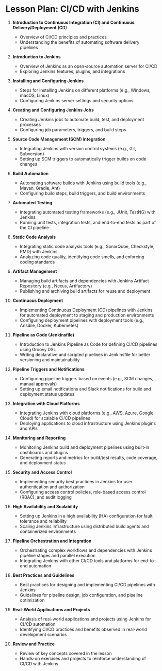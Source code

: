 # Lesson Plan: CI/CD with Jenkins

1. **Introduction to Continuous Integration (CI) and Continuous Delivery/Deployment (CD)**
    - Overview of CI/CD principles and practices
    - Understanding the benefits of automating software delivery pipelines

2. **Introduction to Jenkins**
    - Overview of Jenkins as an open-source automation server for CI/CD
    - Exploring Jenkins features, plugins, and integrations

3. **Installing and Configuring Jenkins**
    - Steps for installing Jenkins on different platforms (e.g., Windows, macOS, Linux)
    - Configuring Jenkins server settings and security options

4. **Creating and Configuring Jenkins Jobs**
    - Creating Jenkins jobs to automate build, test, and deployment processes
    - Configuring job parameters, triggers, and build steps

5. **Source Code Management (SCM) Integration**
    - Integrating Jenkins with version control systems (e.g., Git, Subversion)
    - Setting up SCM triggers to automatically trigger builds on code changes

6. **Build Automation**
    - Automating software builds with Jenkins using build tools (e.g., Maven, Gradle, Ant)
    - Configuring build steps, build triggers, and build environments

7. **Automated Testing**
    - Integrating automated testing frameworks (e.g., JUnit, TestNG) with Jenkins
    - Running unit tests, integration tests, and end-to-end tests as part of the CI pipeline

8. **Static Code Analysis**
    - Integrating static code analysis tools (e.g., SonarQube, Checkstyle, PMD) with Jenkins
    - Analyzing code quality, identifying code smells, and enforcing coding standards

9. **Artifact Management**
    - Managing build artifacts and dependencies with Jenkins Artifact Repository (e.g., Nexus, Artifactory)
    - Publishing and archiving build artifacts for reuse and deployment

10. **Continuous Deployment**
    - Implementing Continuous Deployment (CD) pipelines with Jenkins for automated deployment to staging and production environments
    - Configuring deployment pipelines with deployment tools (e.g., Ansible, Docker, Kubernetes)

11. **Pipeline as Code (Jenkinsfile)**
    - Introduction to Jenkins Pipeline as Code for defining CI/CD pipelines using Groovy DSL
    - Writing declarative and scripted pipelines in Jenkinsfile for better versioning and maintainability

12. **Pipeline Triggers and Notifications**
    - Configuring pipeline triggers based on events (e.g., SCM changes, manual approvals)
    - Setting up email notifications and Slack notifications for build and deployment status updates

13. **Integration with Cloud Platforms**
    - Integrating Jenkins with cloud platforms (e.g., AWS, Azure, Google Cloud) for scalable CI/CD pipelines
    - Deploying applications to cloud infrastructure using Jenkins plugins and APIs

14. **Monitoring and Reporting**
    - Monitoring Jenkins build and deployment pipelines using built-in dashboards and plugins
    - Generating reports and metrics for build/test results, code coverage, and deployment status

15. **Security and Access Control**
    - Implementing security best practices in Jenkins for user authentication and authorization
    - Configuring access control policies, role-based access control (RBAC), and audit logging

16. **High Availability and Scalability**
    - Setting up Jenkins in a high availability (HA) configuration for fault tolerance and reliability
    - Scaling Jenkins infrastructure using distributed build agents and containerized environments

17. **Pipeline Orchestration and Integration**
    - Orchestrating complex workflows and dependencies with Jenkins pipeline stages and parallel execution
    - Integrating Jenkins with other CI/CD tools and platforms for end-to-end automation

18. **Best Practices and Guidelines**
    - Best practices for designing and implementing CI/CD pipelines with Jenkins
    - Guidelines for pipeline design, job configuration, and pipeline optimization

19. **Real-World Applications and Projects**
    - Analysis of real-world applications and projects using Jenkins for CI/CD automation
    - Identifying CI/CD practices and benefits observed in real-world development scenarios

20. **Review and Practice**
    - Review of key concepts covered in the lesson
    - Hands-on exercises and projects to reinforce understanding of CI/CD with Jenkins
